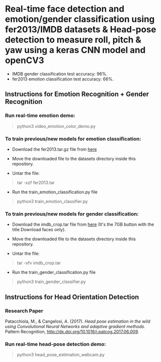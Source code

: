 # Real-time face detection and emotion/gender classification using fer2013/IMDB datasets &  Head-pose detection to measure roll, pitch & yaw using a keras CNN model and openCV3

* IMDB gender classification test accuracy: 96%.
* fer2013 emotion classification test accuracy: 66%.


## Instructions for Emotion Recognition + Gender Recognition

### Run real-time emotion demo:
> python3 video_emotion_color_demo.py


### To train previous/new models for emotion classification:


* Download the fer2013.tar.gz file from [here](https://www.kaggle.com/c/challenges-in-representation-learning-facial-expression-recognition-challenge/data)

* Move the downloaded file to the datasets directory inside this repository.

* Untar the file:
> tar -xzf fer2013.tar

* Run the train_emotion_classification.py file
> python3 train_emotion_classifier.py

### To train previous/new models for gender classification:

* Download the imdb_crop.tar file from [here](https://data.vision.ee.ethz.ch/cvl/rrothe/imdb-wiki/) (It's the 7GB button with the title Download faces only).

* Move the downloaded file to the datasets directory inside this repository.

* Untar the file:
> tar -xfv imdb_crop.tar

* Run the train_gender_classification.py file
> python3 train_gender_classifier.py

## Instructions for Head Orientation Detection

### Research Paper
Patacchiola, M., & Cangelosi, A. (2017). *Head pose estimation in the wild using Convolutional Neural Networks and adaptive gradient methods*. Pattern Recognition, http://dx.doi.org/10.1016/j.patcog.2017.06.009.

### Run real-time head-pose detection demo:
> python3 head_pose_estimation_webcam.py
